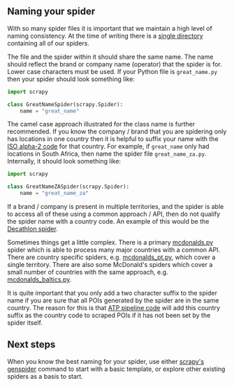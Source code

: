 ## Naming your spider

With so many spider files it is important that we maintain
a high level of naming consistency.
At the time of writing there is a
[single directory](../locations/spiders)
containing all of our spiders.

The file and the spider within it should share the same name.
The name should reflect the brand or company name (operator) that
the spider is for. Lower case characters must be used.
If your Python file is `great_name.py` then your spider
should look something like:

```python
import scrapy

class GreatNameSpider(scrapy.Spider):
    name = "great_name"
```

The camel case approach illustrated for the class name
is further recommended. If you know the company / brand
that you are spidering only has locations in one country then it
is helpful to suffix your name with the
[ISO alpha-2 code](https://en.wikipedia.org/wiki/ISO_3166-1_alpha-2)
for that country. For example,  if `great_name` only had locations
in South Africa, then name the spider file `great_name_za.py`.
Internally, it should look something like:

```python
import scrapy

class GreatNameZASpider(scrapy.Spider):
    name = "great_name_za"
```

If a brand / company is present in multiple territories, and
the spider is able to access all of these using a common approach /
API, then do not qualify the spider name with a country code.
An example of this would be the
[Decathlon spider](../locations/spiders/decathlon.py).

Sometimes things get a little complex. There is a primary
[mcdonalds.py](../locations/spiders/mcdonalds.py) spider which
is able to process many major countries with a common API.
There are country specific spiders, e.g.
[mcdonalds_pt.py](../locations/spiders/mcdonalds_pt.py),
which cover a single territory.
There are also some McDonald's spiders which cover
a small number of countries with the same approach,
e.g. [mcdonalds_baltics.py](../locations/spiders/mcdonalds_baltics.py).

It is quite important that you only add a two character
suffix to the spider name if you are sure that all POIs generated
by the spider are in the same country. The reason for this
is that [ATP pipeline code](../locations/pipelines/country_code_clean_up.py) will add
this country suffix as the country code to scraped POIs if it
has not been set by the spider itself.

## Next steps

When you know the best naming for your spider, use either [scrapy's genspider](https://docs.scrapy.org/en/latest/topics/commands.html#std-command-genspider) command to start with a basic template, or explore other existing spiders as a basis to start.
